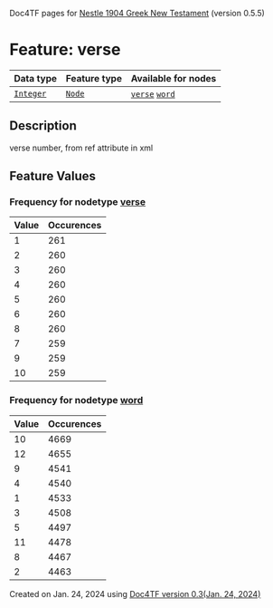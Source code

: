 Doc4TF pages for [Nestle 1904 Greek New Testament](https://github.com/saulocantanhede/tfgreek2/tree/master/tf) (version 0.5.5)
# Feature: verse
Data type|Feature type|Available for nodes
---|---|---
[`Integer`](featurebydatatype.md#integer)|[`Node`](featurebytype.md#node)| [`verse`](featurebynodetype.md#verse)  [`word`](featurebynodetype.md#word) 
## Description
verse number, from ref attribute in xml
## Feature Values
### Frequency for nodetype [verse](featurebynodetype.md#verse)
Value|Occurences
---|---
1|261
2|260
3|260
4|260
5|260
6|260
8|260
7|259
9|259
10|259
### Frequency for nodetype [word](featurebynodetype.md#word)
Value|Occurences
---|---
10|4669
12|4655
9|4541
4|4540
1|4533
3|4508
5|4497
11|4478
8|4467
2|4463
 

Created on Jan. 24, 2024 using [Doc4TF  version 0.3(Jan. 24, 2024)](https://github.com/tonyjurg/Doc4TF) 